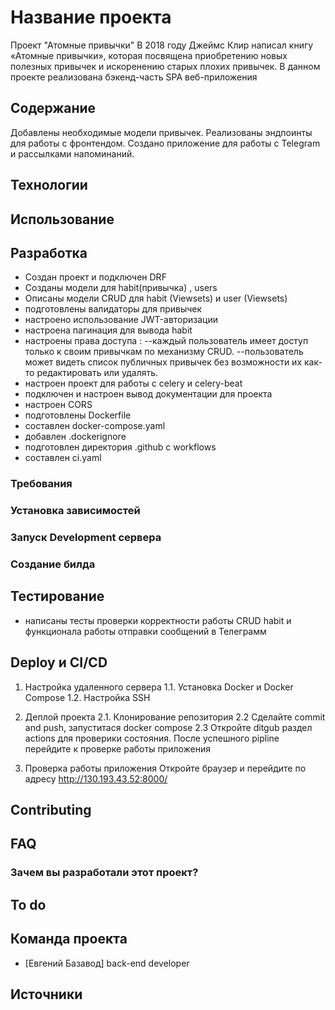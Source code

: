 # Название проекта
Проект "Атомные привычки"
В 2018 году Джеймс Клир написал книгу «Атомные привычки»,
которая посвящена приобретению новых полезных привычек и искоренению старых плохих привычек.
В данном проекте реализована бэкенд-часть SPA веб-приложения

## Содержание
Добавлены необходимые модели привычек.
Реализованы эндпоинты для работы с фронтендом.
Создано приложение для работы с Telegram и рассылками напоминаний.

## Технологии

## Использование


## Разработка
- Создан проект и подключен DRF
- Созданы модели для habit(привычка) , users
- Описаны модели CRUD для habit (Viewsets) и user (Viewsets)
- подготовлены валидаторы для привычек
- настроено использование JWT-авторизации
- настроена пагинация для вывода habit
- настроены права доступа : 
--каждый пользователь имеет доступ только к своим привычкам по механизму CRUD.
--пользователь может видеть список публичных привычек без возможности их как-то редактировать или удалять.
- настроен проект для работы с celery и celery-beat
- подключен и настроен вывод документации для проекта
- настроен CORS
- подготовлены Dockerfile
- составлен docker-compose.yaml
- добавлен .dockerignore
- подготовлен директория .github с workflows 
- составлен ci.yaml



### Требования


### Установка зависимостей


### Запуск Development сервера


### Создание билда


## Тестирование
- написаны тесты проверки корректности работы CRUD habit и функционала работы отправки сообщений в Телеграмм


## Deploy и CI/CD
1. Настройка удаленного сервера
1.1. Установка Docker и Docker Compose
1.2. Настройка SSH

2. Деплой проекта
2.1. Клонирование репозитория
2.2 Сделайте commit and push, запуститася  docker compose 
2.3 Откройте ditgub раздел actions для проверики состояния. После успешного pipline 
перейдите к проверке работы приложения


3. Проверка работы приложения
Откройте браузер и перейдите по адресу http://130.193.43.52:8000/

## Contributing

## FAQ 

### Зачем вы разработали этот проект?


## To do

## Команда проекта

- [Евгений Базавод]  back-end developer

## Источники
